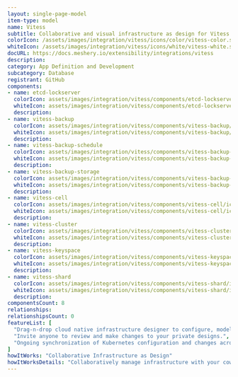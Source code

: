 ```yaml
---
layout: single-page-model
item-type: model
name: Vitess
subtitle: Collaborative and visual infrastructure as design for Vitess
colorIcon: /assets/images/integration/vitess/icons/color/vitess-color.svg
whiteIcon: /assets/images/integration/vitess/icons/white/vitess-white.svg
docURL: https://docs.meshery.io/extensibility/integrations/vitess
description: 
category: App Definition and Development
subcategory: Database
registrant: GitHub
components: 
- name: etcd-lockserver
  colorIcon: assets/images/integration/vitess/components/etcd-lockserver/icons/color/etcd-lockserver-color.svg
  whiteIcon: assets/images/integration/vitess/components/etcd-lockserver/icons/white/etcd-lockserver-white.svg
  description: 
- name: vitess-backup
  colorIcon: assets/images/integration/vitess/components/vitess-backup/icons/color/vitess-backup-color.svg
  whiteIcon: assets/images/integration/vitess/components/vitess-backup/icons/white/vitess-backup-white.svg
  description: 
- name: vitess-backup-schedule
  colorIcon: assets/images/integration/vitess/components/vitess-backup-schedule/icons/color/vitess-backup-schedule-color.svg
  whiteIcon: assets/images/integration/vitess/components/vitess-backup-schedule/icons/white/vitess-backup-schedule-white.svg
  description: 
- name: vitess-backup-storage
  colorIcon: assets/images/integration/vitess/components/vitess-backup-storage/icons/color/vitess-backup-storage-color.svg
  whiteIcon: assets/images/integration/vitess/components/vitess-backup-storage/icons/white/vitess-backup-storage-white.svg
  description: 
- name: vitess-cell
  colorIcon: assets/images/integration/vitess/components/vitess-cell/icons/color/vitess-cell-color.svg
  whiteIcon: assets/images/integration/vitess/components/vitess-cell/icons/white/vitess-cell-white.svg
  description: 
- name: vitess-cluster
  colorIcon: assets/images/integration/vitess/components/vitess-cluster/icons/color/vitess-cluster-color.svg
  whiteIcon: assets/images/integration/vitess/components/vitess-cluster/icons/white/vitess-cluster-white.svg
  description: 
- name: vitess-keyspace
  colorIcon: assets/images/integration/vitess/components/vitess-keyspace/icons/color/vitess-keyspace-color.svg
  whiteIcon: assets/images/integration/vitess/components/vitess-keyspace/icons/white/vitess-keyspace-white.svg
  description: 
- name: vitess-shard
  colorIcon: assets/images/integration/vitess/components/vitess-shard/icons/color/vitess-shard-color.svg
  whiteIcon: assets/images/integration/vitess/components/vitess-shard/icons/white/vitess-shard-white.svg
  description: 
componentsCount: 8
relationships: 
relationshipsCount: 0
featureList: [
  "Drag-n-drop cloud native infrastructure designer to configure, model, and deploy your workloads.",
  "Invite anyone to review and make changes to your private designs.",
  "Ongoing synchronization of Kubernetes configuration and changes across any number of clusters."
]
howItWorks: "Collaborative Infrastructure as Design"
howItWorksDetails: "Collaboratively manage infrastructure with your coworkers synchronously sharing the same designs."
---
```

